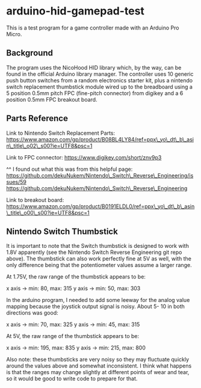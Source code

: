 # arduino-hid-gamepad-test

This is a test program for a game controller made with an Arduino Pro Micro.

## Background

The program uses the NicoHood HID library which, by the way, can be found in the
official Arduino library manager. The controller uses 10 generic push button switches
from a random electronics starter kit, plus a nintendo switch replacement thumbstick module
wired up to the breadboard using a 5 position 0.5mm pitch FPC (fine-pitch connector) from digikey
and a 6 position 0.5mm FPC breakout board.

## Parts Reference

Link to Nintendo Switch Replacement Parts:
https://www.amazon.com/gp/product/B08BL4LY84/ref=ppx\_yo\_dt\_b\_asin\_title\_o02\_s00?ie=UTF8&psc=1

Link to FPC connector:
https://www.digikey.com/short/znv9p3

^^ I found out what this was from this helpful page:
https://github.com/dekuNukem/Nintendo\_Switch\_Reverse\_Engineering/issues/59
https://github.com/dekuNukem/Nintendo\_Switch\_Reverse\_Engineering

Link to breakout board:
https://www.amazon.com/gp/product/B0191ELDL0/ref=ppx\_yo\_dt\_b\_asin\_title\_o00\_s00?ie=UTF8&psc=1

##  Nintendo Switch Thumbstick

It is important to note that the Switch thumbstick is designed to work with 1.8V apparently (see
the Nintendo Switch Reverse Engineering git repo above). The thumbstick can also work perfectly fine
at 5V as well, with the only difference being that the potentiometer values assume a larger range.

At 1.75V, the raw range of the thumbstick appears to be:

x axis -> min: 80, max: 315
y axis -> min: 50, max: 303

In the arduino program, I needed to add some leeway for the analog value mapping because the
joystick output signal is noisy. About 5- 10 in both directions was good:

x axis -> min: 70, max: 325
y axis -> min: 45, max: 315

At 5V, the raw range of the thumbstick appears to be:

x axis -> min: 195, max: 835
y axis -> min: 215, max: 800

Also note: these thumbsticks are very noisy so they may fluctuate quickly around the values above
and somewhat inconsistent. I think what happens is that the ranges may change slightly at
different points of wear and tear, so it would be good to write code to prepare for that.
